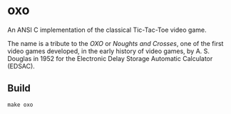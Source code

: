 # oxo
An ANSI C implementation of the classical Tic-Tac-Toe video game.

The name is a tribute to the *OXO* or *Noughts and Crosses*, one
of the first video games developed, in the early history of video games,
by A. S. Douglas in 1952 for the Electronic Delay Storage Automatic
Calculator (EDSAC).

## Build

```
make oxo
```

